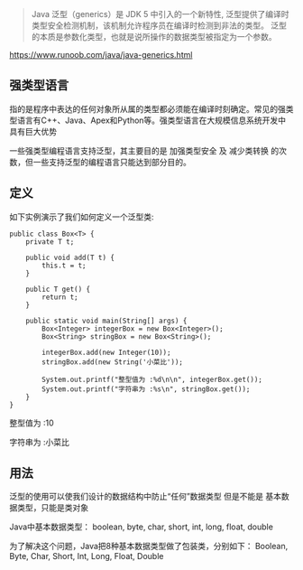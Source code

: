 > Java 泛型（generics）是 JDK 5 中引入的一个新特性, 泛型提供了编译时类型安全检测机制，该机制允许程序员在编译时检测到非法的类型。
泛型的本质是参数化类型，也就是说所操作的数据类型被指定为一个参数。

https://www.runoob.com/java/java-generics.html

## 强类型语言
指的是程序中表达的任何对象所从属的类型都必须能在编译时刻确定。常见的强类型语言有C++、Java、Apex和Python等。强类型语言在大规模信息系统开发中具有巨大优势

一些强类型编程语言支持泛型，其主要目的是 加强类型安全 及 减少类转换 的次数，但一些支持泛型的编程语言只能达到部分目的。

## 定义
如下实例演示了我们如何定义一个泛型类:
```
public class Box<T> {
	private T t;

	public void add(T t) {
		this.t = t;
	}

	public T get() {
		return t;
	}

	public static void main(String[] args) {
		Box<Integer> integerBox = new Box<Integer>();
		Box<String> stringBox = new Box<String>();

		integerBox.add(new Integer(10));
		stringBox.add(new String('小菜比'));

		System.out.printf("整型值为 :%d\n\n", integerBox.get());
    	System.out.printf("字符串为 :%s\n", stringBox.get());
	}
}
```
整型值为 :10

字符串为 :小菜比

## 用法
泛型的使用可以使我们设计的数据结构中防止“任何”数据类型
但是不能是 基本数据类型，只能是类对象

Java中基本数据类型：
boolean, byte, char, short, int, long, float, double

为了解决这个问题，Java把8种基本数据类型做了包装类，分别如下：
Boolean, Byte, Char, Short, Int, Long, Float, Double

